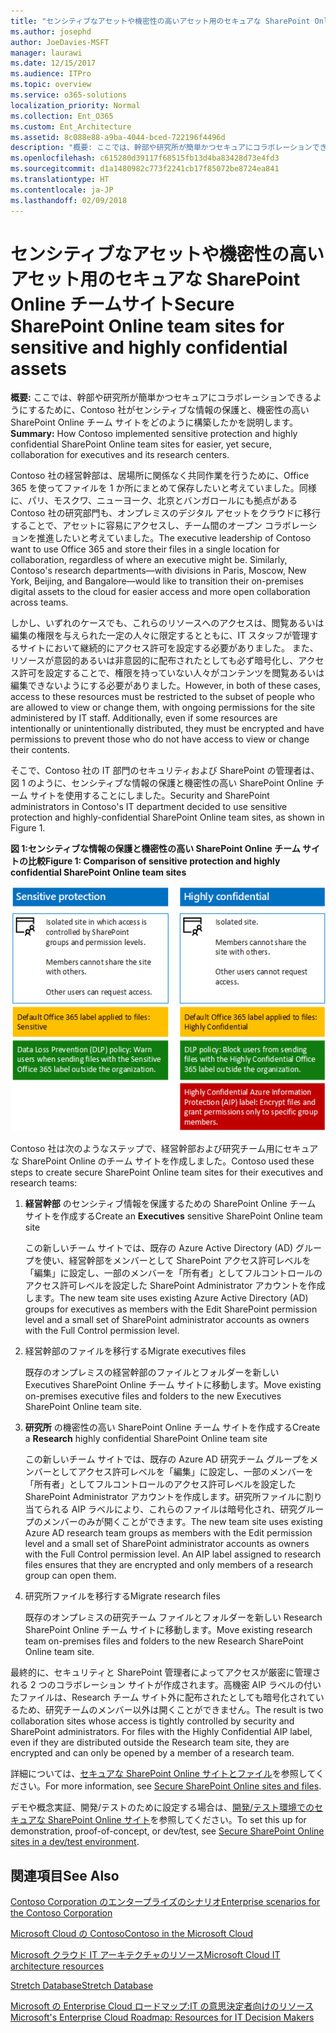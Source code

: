 ```yaml
---
title: "センシティブなアセットや機密性の高いアセット用のセキュアな SharePoint Online チームサイト"
ms.author: josephd
author: JoeDavies-MSFT
manager: laurawi
ms.date: 12/15/2017
ms.audience: ITPro
ms.topic: overview
ms.service: o365-solutions
localization_priority: Normal
ms.collection: Ent_O365
ms.custom: Ent_Architecture
ms.assetid: 8c088e88-a9ba-4044-bced-722196f4496d
description: "概要: ここでは、幹部や研究所が簡単かつセキュアにコラボレーションできるようにするために、Contoso 社がセンシティブな情報の保護と、機密性の高い SharePoint Online チーム サイトをどのように構築したかを説明します。"
ms.openlocfilehash: c615280d39117f68515fb13d4ba83428d73e4fd3
ms.sourcegitcommit: d1a1480982c773f2241cb17f85072be8724ea841
ms.translationtype: HT
ms.contentlocale: ja-JP
ms.lasthandoff: 02/09/2018
---
```

# <a name="secure-sharepoint-online-team-sites-for-sensitive-and-highly-confidential-assets"></a><span data-ttu-id="0a315-103">センシティブなアセットや機密性の高いアセット用のセキュアな SharePoint Online チームサイト</span><span class="sxs-lookup"><span data-stu-id="0a315-103">Secure SharePoint Online team sites for sensitive and highly confidential assets</span></span>

 <span data-ttu-id="0a315-104">**概要:** ここでは、幹部や研究所が簡単かつセキュアにコラボレーションできるようにするために、Contoso 社がセンシティブな情報の保護と、機密性の高い SharePoint Online チーム サイトをどのように構築したかを説明します。</span><span class="sxs-lookup"><span data-stu-id="0a315-104">**Summary:** How Contoso implemented sensitive protection and highly confidential SharePoint Online team sites for easier, yet secure, collaboration for executives and its research centers.</span></span>
  
<span data-ttu-id="0a315-p101">Contoso 社の経営幹部は、居場所に関係なく共同作業を行うために、Office 365 を使ってファイルを 1 か所にまとめて保存したいと考えていました。同様に、パリ、モスクワ、ニューヨーク、北京とバンガロールにも拠点がある Contoso 社の研究部門も、オンプレミスのデジタル アセットをクラウドに移行することで、アセットに容易にアクセスし、チーム間のオープン コラボレーションを推進したいと考えていました。</span><span class="sxs-lookup"><span data-stu-id="0a315-p101">The executive leadership of Contoso want to use Office 365 and store their files in a single location for collaboration, regardless of where an executive might be. Similarly, Contoso's research departments—with divisions in Paris, Moscow, New York, Beijing, and Bangalore—would like to transition their on-premises digital assets to the cloud for easier access and more open collaboration across teams.</span></span>
  
<span data-ttu-id="0a315-p102">しかし、いずれのケースでも、これらのリソースへのアクセスは、閲覧あるいは編集の権限を与えられた一定の人々に限定するとともに、IT スタッフが管理するサイトにおいて継続的にアクセス許可を設定する必要がありました。 また、リソースが意図的あるいは非意図的に配布されたとしても必ず暗号化し、アクセス許可を設定することで、権限を持っていない人々がコンテンツを閲覧あるいは編集できないようにする必要がありました。</span><span class="sxs-lookup"><span data-stu-id="0a315-p102">However, in both of these cases, access to these resources must be restricted to the subset of people who are allowed to view or change them, with ongoing permissions for the site administered by IT staff. Additionally, even if some resources are intentionally or unintentionally distributed, they must be encrypted and have permissions to prevent those who do not have access to view or change their contents.</span></span>
  
<span data-ttu-id="0a315-109">そこで、Contoso 社の IT 部門のセキュリティおよび SharePoint の管理者は、図 1 のように、センシティブな情報の保護と機密性の高い SharePoint Online チーム サイトを使用することにしました。</span><span class="sxs-lookup"><span data-stu-id="0a315-109">Security and SharePoint administrators in Contoso's IT department decided to use sensitive protection and highly-confidential SharePoint Online team sites, as shown in Figure 1.</span></span>
  
<span data-ttu-id="0a315-110">**図 1:センシティブな情報の保護と機密性の高い SharePoint Online チーム サイトの比較**</span><span class="sxs-lookup"><span data-stu-id="0a315-110">**Figure 1: Comparison of sensitive protection and highly confidential SharePoint Online team sites**</span></span>

![機密保護および高機密 SharePoint Online チーム サイト](images/Contoso_Poster/SP_Solution.png)
  
<span data-ttu-id="0a315-112">Contoso 社は次のようなステップで、経営幹部および研究チーム用にセキュアな SharePoint Online のチーム サイトを作成しました。</span><span class="sxs-lookup"><span data-stu-id="0a315-112">Contoso used these steps to create secure SharePoint Online team sites for their executives and research teams:</span></span>
  
1. <span data-ttu-id="0a315-113">**経営幹部** のセンシティブ情報を保護するための SharePoint Online チーム サイトを作成する</span><span class="sxs-lookup"><span data-stu-id="0a315-113">Create an **Executives** sensitive SharePoint Online team site</span></span>
    
    <span data-ttu-id="0a315-114">この新しいチーム サイトでは、既存の Azure Active Directory (AD) グループを使い、経営幹部をメンバーとして SharePoint アクセス許可レベルを「編集」に設定し、一部のメンバーを「所有者」としてフルコントロールのアクセス許可レベルを設定した SharePoint Administrator アカウントを作成します。</span><span class="sxs-lookup"><span data-stu-id="0a315-114">The new team site uses existing Azure Active Directory (AD) groups for executives as members with the Edit SharePoint permission level and a small set of SharePoint administrator accounts as owners with the Full Control permission level.</span></span>
    
2. <span data-ttu-id="0a315-115">経営幹部のファイルを移行する</span><span class="sxs-lookup"><span data-stu-id="0a315-115">Migrate executives files</span></span>
    
    <span data-ttu-id="0a315-116">既存のオンプレミスの経営幹部のファイルとフォルダーを新しい Executives SharePoint Online チーム サイトに移動します。</span><span class="sxs-lookup"><span data-stu-id="0a315-116">Move existing on-premises executive files and folders to the new Executives SharePoint Online team site.</span></span>
    
3. <span data-ttu-id="0a315-117">**研究所** の機密性の高い SharePoint Online チーム サイトを作成する</span><span class="sxs-lookup"><span data-stu-id="0a315-117">Create a **Research** highly confidential SharePoint Online team site</span></span>
    
    <span data-ttu-id="0a315-p103">この新しいチーム サイトでは、既存の Azure AD 研究チーム グループをメンバーとしてアクセス許可レベルを「編集」に設定し、一部のメンバーを「所有者」としてフルコントロールのアクセス許可レベルを設定した SharePoint Administrator アカウントを作成します。研究所ファイルに割り当てられる AIP ラベルにより、これらのファイルは暗号化され、研究グループのメンバーのみが開くことができます。</span><span class="sxs-lookup"><span data-stu-id="0a315-p103">The new team site uses existing Azure AD research team groups as members with the Edit permission level and a small set of SharePoint administrator accounts as owners with the Full Control permission level. An AIP label assigned to research files ensures that they are encrypted and only members of a research group can open them.</span></span>
    
4. <span data-ttu-id="0a315-120">研究所ファイルを移行する</span><span class="sxs-lookup"><span data-stu-id="0a315-120">Migrate research files</span></span>
    
    <span data-ttu-id="0a315-121">既存のオンプレミスの研究チーム ファイルとフォルダーを新しい Research SharePoint Online チーム サイトに移動します。</span><span class="sxs-lookup"><span data-stu-id="0a315-121">Move existing research team on-premises files and folders to the new Research SharePoint Online team site.</span></span>
    
<span data-ttu-id="0a315-p104">最終的に、セキュリティと SharePoint 管理者によってアクセスが厳密に管理される 2 つのコラボレーション サイトが作成されます。高機密 AIP ラベルの付いたファイルは、Research チーム サイト外に配布されたとしても暗号化されているため、研究チームのメンバー以外は開くことができません。</span><span class="sxs-lookup"><span data-stu-id="0a315-p104">The result is two collaboration sites whose access is tightly controlled by security and SharePoint administrators. For files with the Highly Confidential AIP label, even if they are distributed outside the Research team site, they are encrypted and can only be opened by a member of a research team.</span></span>
  
<span data-ttu-id="0a315-124">詳細については、[セキュアな SharePoint Online サイトとファイル](https://docs.microsoft.com/microsoft-365-enterprise/secure-sharepoint-online-sites-and-files)を参照してください。</span><span class="sxs-lookup"><span data-stu-id="0a315-124">For more information, see [Secure SharePoint Online sites and files](https://docs.microsoft.com/microsoft-365-enterprise/secure-sharepoint-online-sites-and-files).</span></span>
  
 <span data-ttu-id="0a315-125">デモや概念実証、開発/テストのために設定する場合は、[開発/テスト環境でのセキュアな SharePoint Online サイト](https://docs.microsoft.com/microsoft-365-enterprise/secure-sharepoint-online-sites-dev-test)を参照してください。</span><span class="sxs-lookup"><span data-stu-id="0a315-125">To set this up for demonstration, proof-of-concept, or dev/test, see [Secure SharePoint Online sites in a dev/test environment](https://docs.microsoft.com/microsoft-365-enterprise/secure-sharepoint-online-sites-dev-test).</span></span>
  
## <a name="see-also"></a><span data-ttu-id="0a315-126">関連項目</span><span class="sxs-lookup"><span data-stu-id="0a315-126">See Also</span></span>

[<span data-ttu-id="0a315-127">Contoso Corporation のエンタープライズのシナリオ</span><span class="sxs-lookup"><span data-stu-id="0a315-127">Enterprise scenarios for the Contoso Corporation</span></span>](enterprise-scenarios-for-the-contoso-corporation.md)
  
[<span data-ttu-id="0a315-128">Microsoft Cloud の Contoso</span><span class="sxs-lookup"><span data-stu-id="0a315-128">Contoso in the Microsoft Cloud</span></span>](contoso-in-the-microsoft-cloud.md)
  
[<span data-ttu-id="0a315-129">Microsoft クラウド IT アーキテクチャのリソース</span><span class="sxs-lookup"><span data-stu-id="0a315-129">Microsoft Cloud IT architecture resources</span></span>](microsoft-cloud-it-architecture-resources.md)

[<span data-ttu-id="0a315-130">Stretch Database</span><span class="sxs-lookup"><span data-stu-id="0a315-130">Stretch Database</span></span>](https://msdn.microsoft.com/library/dn935011.aspx)
  
[<span data-ttu-id="0a315-131">Microsoft の Enterprise Cloud ロードマップ:IT の意思決定者向けのリソース</span><span class="sxs-lookup"><span data-stu-id="0a315-131">Microsoft's Enterprise Cloud Roadmap: Resources for IT Decision Makers</span></span>](https://sway.com/FJ2xsyWtkJc2taRD)





